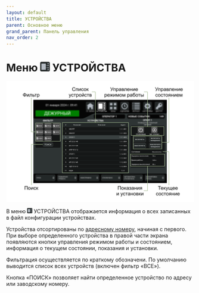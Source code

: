 ```yaml
---
layout: default
title: УСТРОЙСТВА
parent: Основное меню
grand_parent: Панель управления
nav_order: 2
---
```


# Меню <img src="../../assets/icons/menus/m_ustroystva.png" width="26" height="26"> УСТРОЙСТВА

<p align="center">
<img src="../../assets/images/devices.png">
</p>

В меню <img src="../../assets/icons/menus/m_ustroystva.png" width="14" height="14"> УСТРОЙСТВА отображается информация о всех записанных в файл конфигурации устройствах.

Устройства отсортированы по <a href="/gk_manual/docs/global_system#адресный-номер">адресному номеру</a>, начиная с первого. При выборе определенного устройства в правой части экрана появляются кнопки управления режимом работы и состоянием, информация о текущем состоянии, показания и установки.

Фильтрация осуществляется по краткому обозначени. По умолчанию выводится список всех устройств (включен фильтр «ВСЕ»).

Кнопка «ПОИСК» позволяет найти определенное устройство по адресу или заводскому номеру.
